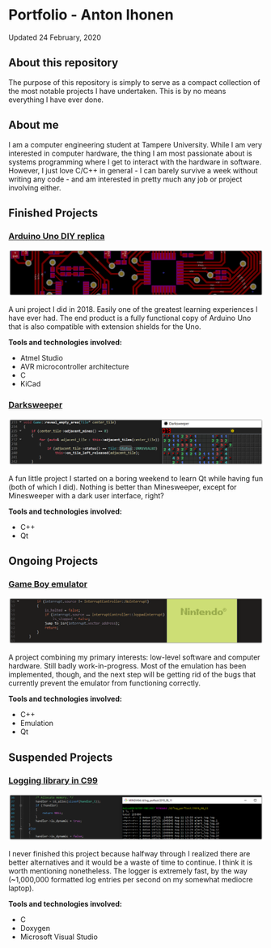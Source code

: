 # Portfolio - Anton Ihonen

Updated 24 February, 2020

## About this repository
The purpose of this repository is simply to serve as a compact collection of
the most notable projects I have undertaken. This is by no means everything I
have ever done.

## About me
I am a computer engineering student at Tampere University. While I am very
interested in computer hardware, the thing I am most passionate about is
systems programming where I get to interact with the hardware in software.
However, I just love C/C++ in general - I can barely survive a week without
writing any code - and am interested in pretty much any job or project
involving either.

## Finished Projects

### [Arduino Uno DIY replica](https://github.com/ihonen/ELT-21300)
![](img/arduino_pcb.png)

A uni project I did in 2018. Easily one of the greatest learning
experiences I have ever had. The end product is a fully functional
copy of Arduino Uno that is also compatible with extension shields
for the Uno. 

**Tools and technologies involved:**
- Atmel Studio
- AVR microcontroller architecture
- C
- KiCad

### [Darksweeper](https://github.com/ihonen/darksweeper)
![](img/darksweeper.png)

A fun little project I started on a boring weekend to learn Qt while having fun
(both of which I did). Nothing is better than Minesweeper, except for
Minesweeper with a dark user interface, right?

**Tools and technologies involved:**
- C++
- Qt

## Ongoing Projects

### [Game Boy emulator](https://github.com/ihonen/gbemu)
![](img/gbemu.png)

A project combining my primary interests: low-level software and
computer hardware. Still badly work-in-progress. Most of the
emulation has been implemented, though, and the next step will be
getting rid of the bugs that currently prevent the emulator from
functioning correctly.

**Tools and technologies involved:**
- C++
- Emulation
- Qt

## Suspended Projects

### [Logging library in C99](https://github.com/ihonen/Clogger)
![](img/logger.png)

I never finished this project because halfway through I realized there
are better alternatives and it would be a waste of time to continue.
I think it is worth mentioning nonetheless. The logger is extremely
fast, by the way (~1,000,000 formatted log entries per second on my
somewhat mediocre laptop).

**Tools and technologies involved:**
- C
- Doxygen
- Microsoft Visual Studio
